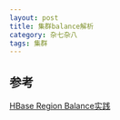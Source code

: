 ```yaml
---
layout: post
title: 集群balance解析
category: 杂七杂八
tags: 集群
---
```



## 参考 ##
[HBase Region Balance实践](http://openinx.github.io/2016/06/21/hbase-balance/)  